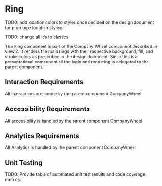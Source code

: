 # Ring
TODO: add location colors to styles once decided on the design document for prop type location styling

TODO: change all ids to classes

The Ring component is part of the Company Wheel component described in view 2. It renders the main rings with their respective background, fill, and stroke colors as prescribed in the design document. Since this is a presentational component all the logic and rendering is delegated to the parent component.

## Interaction Requirements

All interactions are handle by the parent component CompanyWheel

## Accessibility Requirements

All accessibility is handled by the parent component CompanyWheel

## Analytics Requirements

All Analytics is handled by the parent component CompanyWheel

## Unit Testing

TODO: Provide table of automated unit test results and code coverage metrics.
